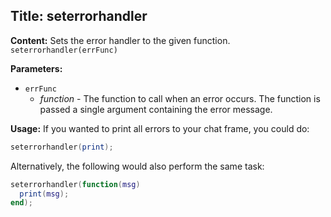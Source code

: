 ## Title: seterrorhandler

**Content:**
Sets the error handler to the given function.
`seterrorhandler(errFunc)`

**Parameters:**
- `errFunc`
  - *function* - The function to call when an error occurs. The function is passed a single argument containing the error message.

**Usage:**
If you wanted to print all errors to your chat frame, you could do:
```lua
seterrorhandler(print);
```
Alternatively, the following would also perform the same task:
```lua
seterrorhandler(function(msg)
  print(msg);
end);
```